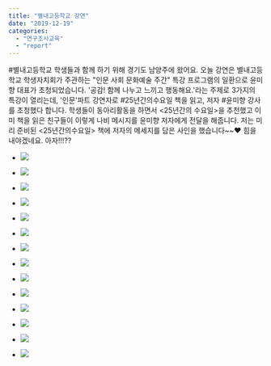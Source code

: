 ```yaml
---
title: "별내고등학교 강연"
date: "2019-12-19"
categories: 
  - "연구조사교육"
  - "report"
---
```


#별내고등학교 학생들과 함께 하기 위해 경기도 남양주에 왔어요. 오늘 강연은 별내고등학교 학생자치회가 주관하는 "인문 사회 문화예술 주간" 특강 프로그램의 일환으로 윤미향 대표가 초청되었습니다. '공감! 함께 나누고 느끼고 행동해요.'라는 주제로 3가지의 특강이 열리는데, '인문'파트 강연자로 #25년간의수요일 책을 읽고, 저자 #윤미향 강사를 초청했다 합니다. 학생들이 동아리활동을 하면서 <25년간의 수요일>을 추천했고 이미 책을 읽은 친구들이 이렇게 나비 메시지를 윤미향 저자에게 전달을 해줍니다. 저는 미리 준비된 <25년간의수요일> 책에 저자의 메세지를 담은 사인을 했습니다~~❤️ 힘을 내야겠네요. 아자!!!??

- ![](http://womenandwar.net/kr/wp-content/uploads/2019/12/79420642_2869304756433852_568962349289963520_o.jpg)
    
- ![](http://womenandwar.net/kr/wp-content/uploads/2019/12/79438497_2870663639631297_1435044123731034112_o.jpg)
    
- ![](http://womenandwar.net/kr/wp-content/uploads/2019/12/79461390_2869304393100555_9217824979217809408_o.jpg)
    
- ![](http://womenandwar.net/kr/wp-content/uploads/2019/12/79476841_2869304543100540_2496850001687216128_o.jpg)
    
- ![](http://womenandwar.net/kr/wp-content/uploads/2019/12/79678457_2870663749631286_7406852680284372992_o.jpg)
    
- ![](http://womenandwar.net/kr/wp-content/uploads/2019/12/79712069_2869304496433878_7655047553146159104_o.jpg)
    
- ![](http://womenandwar.net/kr/wp-content/uploads/2019/12/79720522_2869304439767217_7743498367338020864_o.jpg)
    
- ![](http://womenandwar.net/kr/wp-content/uploads/2019/12/79734143_2869304593100535_3527357082862878720_o.jpg)
    
- ![](http://womenandwar.net/kr/wp-content/uploads/2019/12/80089495_2869304813100513_4330183644120350720_o.jpg)
    
- ![](http://womenandwar.net/kr/wp-content/uploads/2019/12/80352525_2869304669767194_3520300610509340672_o.jpg)
    
- ![](http://womenandwar.net/kr/wp-content/uploads/2019/12/80424857_2870664356297892_7333417342342266880_o-1024x659.jpg)
    
- ![](http://womenandwar.net/kr/wp-content/uploads/2019/12/80528918_2870663709631290_8237946268152758272_o.jpg)
    
- ![](http://womenandwar.net/kr/wp-content/uploads/2019/12/80575737_2869304346433893_4571386838505226240_o.jpg)
    
- ![](http://womenandwar.net/kr/wp-content/uploads/2019/12/80716193_2869304303100564_1609983123859177472_o.jpg)

